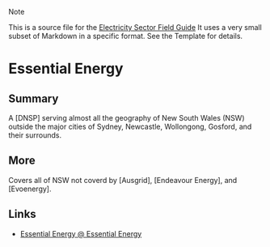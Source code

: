 > [!NOTE] 
> This is a source file for the [Electricity Sector Field Guide](https://grahamlea.github.io/Electricity-Sector-Field-Guide/)
> It uses a very small subset of Markdown in a specific format. See the Template for details.

# Essential Energy


## Summary

A [DNSP] serving almost all the geography of New South Wales (NSW) outside the major cities of Sydney,
Newcastle, Wollongong, Gosford, and their surrounds.


## More

Covers all of NSW not coverd by [Ausgrid], [Endeavour Energy], and [Evoenergy].


## Links
- [Essential Energy @ Essential Energy](https://www.essentialenergy.com.au/)

